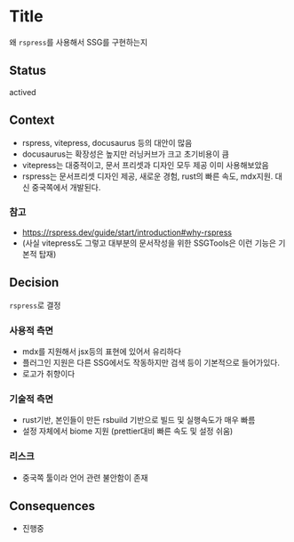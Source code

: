 # Title

왜 `rspress`를 사용해서 SSG를 구현하는지

## Status

actived

## Context

  - rspress, vitepress, docusaurus 등의 대안이 많음
  - docusaurus는 확장성은 높지만 러닝커브가 크고 초기비용이 큼
  - vitepress는 대중적이고, 문서 프리셋과 디자인 모두 제공 이미 사용해보았음
  - rspress는 문서프리셋 디자인 제공, 새로운 경험, rust의 빠른 속도, mdx지원. 대신 중국쪽에서 개발된다.

### 참고

  - https://rspress.dev/guide/start/introduction#why-rspress
  - (사실 vitepress도 그렇고 대부분의 문서작성을 위한 SSGTools은 이런 기능은 기본적 탑재)

## Decision

  `rspress`로 결정

  ### 사용적 측면
  
  - mdx를 지원해서 jsx등의 표현에 있어서 유리하다
  - 플러그인 지원은 다른 SSG에서도 작동하지만 검색 등이 기본적으로 들어가있다.
  - 로고가 취향이다

  ### 기술적 측면

  - rust기반, 본인들이 만든 rsbuild 기반으로 빌드 및 실행속도가 매우 빠름
  - 설정 자체에서 biome 지원 (prettier대비 빠른 속도 및 설정 쉬움)

  ### 리스크

  - 중국쪽 툴이라 언어 관련 불안함이 존재

## Consequences

  - 진행중
